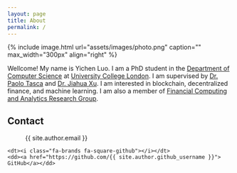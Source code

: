 ```yaml
---
layout: page
title: About
permalink: /
---
```


{% include image.html url="assets/images/photo.png" caption="" max_width="300px" align="right" %}

Wellcome! My name is Yichen Luo. I am a PhD student in the [Department of Computer Science](https://www.ucl.ac.uk/computer-science/ucl-computer-science) at [University College London](https://www.ucl.ac.uk/). I am supervised by [Dr. Paolo Tasca](https://www.paolotasca.com/) and [Dr. Jiahua Xu](https://jiahua-xu.com/). I am interested in blockchain, decentralized finance, and machine learning. I am also a member of [Financial Computing and Analytics Research Group](https://www.ucl.ac.uk/computer-science/research/research-groups/financial-computing-and-analytics).

## Contact
 <dl class="inline">
    <dt><i class="fa-solid fa-envelope fa-sm"></i></dt>
    <dd> {{ site.author.email }}</dd>

    <dt><i class="fa-brands fa-square-github"></i></dt>
    <dd><a href="https://github.com/{{ site.author.github_username }}"> GitHub</a></dd>
</dl>


<!-- [Yavin]: https://en.wikipedia.org/wiki/Yavin
[chewy@rebel.com]: mailto:chewy@rebel.com -->
